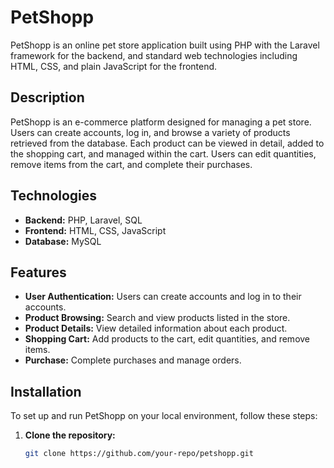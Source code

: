 # PetShopp

PetShopp is an online pet store application built using PHP with the Laravel framework for the backend, and standard web technologies including HTML, CSS, and plain JavaScript for the frontend.

## Description

PetShopp is an e-commerce platform designed for managing a pet store. Users can create accounts, log in, and browse a variety of products retrieved from the database. Each product can be viewed in detail, added to the shopping cart, and managed within the cart. Users can edit quantities, remove items from the cart, and complete their purchases.

## Technologies

- **Backend:** PHP, Laravel, SQL
- **Frontend:** HTML, CSS, JavaScript
- **Database:** MySQL

## Features

- **User Authentication:** Users can create accounts and log in to their accounts.
- **Product Browsing:** Search and view products listed in the store.
- **Product Details:** View detailed information about each product.
- **Shopping Cart:** Add products to the cart, edit quantities, and remove items.
- **Purchase:** Complete purchases and manage orders.

## Installation

To set up and run PetShopp on your local environment, follow these steps:

1. **Clone the repository:**
   ```bash
   git clone https://github.com/your-repo/petshopp.git
